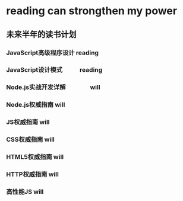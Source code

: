 # reading can strongthen my power
未来半年的读书计划
--------------------
### JavaScript高级程序设计     		reading
### JavaScript设计模式            reading
### Node.js实战开发详解                 	will
### Node.js权威指南                           will
### JS权威指南 					will
### CSS权威指南					will
### HTML5权威指南				will
### HTTP权威指南					will
### 高性能JS						will
